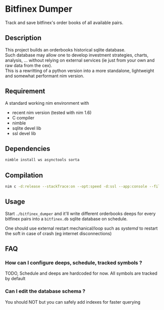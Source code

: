 # Bitfinex Dumper
Track and save bitfinex's order books of all available pairs.

## Description
This project builds an orderbooks historical sqlite database.  
Such database may allow one to develop investment strategies, charts, analysis, ... without relying on external services (ie just from your own and raw data from the cex).  
This is a rewritting of a python version into a more standalone, lightweight and somewhat performant nim version. 

## Requirement
A standard working nim environment with
- recent nim version (tested with nim 1.6)
- C compiler
- nimble
- sqlite devel lib
- ssl devel lib

## Dependencies
```sh
nimble install ws asynctools sorta
```

## Compilation
```sh
nim c -d:release --stackTrace:on --opt:speed -d:ssl --app:console --filenames:canonical --define:useRealtimeGC -o:bitfinex_dumper ./src/main.nim
```

## Usage
Start `./bitfinex_dumper` and it'll write different orderbooks deeps for every bitfinex pairs into a `bitfinex.db` sqlite database on schedule.  

One should use external restart mechanical/loop such as *systemd* to restart the soft in case of crash (eg internet disconnections)


## FAQ
### How can I configure deeps, schedule, tracked symbols ?
TODO, Schedule and deeps are hardcoded for now.
All symbols are tracked by default
### Can I edit the database schema ?
You should NOT but you can safely add indexes for faster querying
